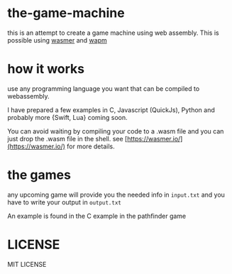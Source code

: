 # the-game-machine
this is an attempt to create a game machine using web assembly.
This is possible using [wasmer](https://wasmer.io/) and [wapm](https://wapm.io/)

# how it works
use any programming language you want that can be compiled to webassembly.

I have prepared a few examples in C, Javascript (QuickJs), Python and probably more {Swift, Lua} coming soon.

You can avoid waiting by compiling your code to a .wasm file and you can just drop the .wasm file in the shell.
see [https://wasmer.io/](https://wasmer.io/) for more details.

# the games
any upcoming game will provide you the needed info in `input.txt` and you have to write your output in `output.txt`

An example is found in the C example in the pathfinder game


# LICENSE
MIT LICENSE
